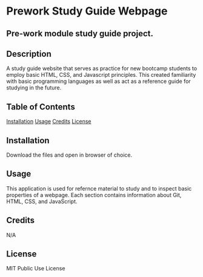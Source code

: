 # Prework Study Guide Webpage
## Pre-work module study guide project. 


## Description
A study guide website that serves as practice for new bootcamp students to employ basic HTML, CSS, and Javascript principles. 
This created familiarity with basic programming languages as well as act as a reference guide for studying in the future. 

## Table of Contents
[Installation](#installation)
[Usage](#usage)
[Credits](#credits)
[License](#license)

## Installation
Download the files and open in browser of choice. 

## Usage
This application is used for refernce material to study and to inspect basic properties of a webpage. 
Each section contains information about Git, HTML, CSS, and JavaScript.

## Credits
N/A

## License
MIT Public Use License